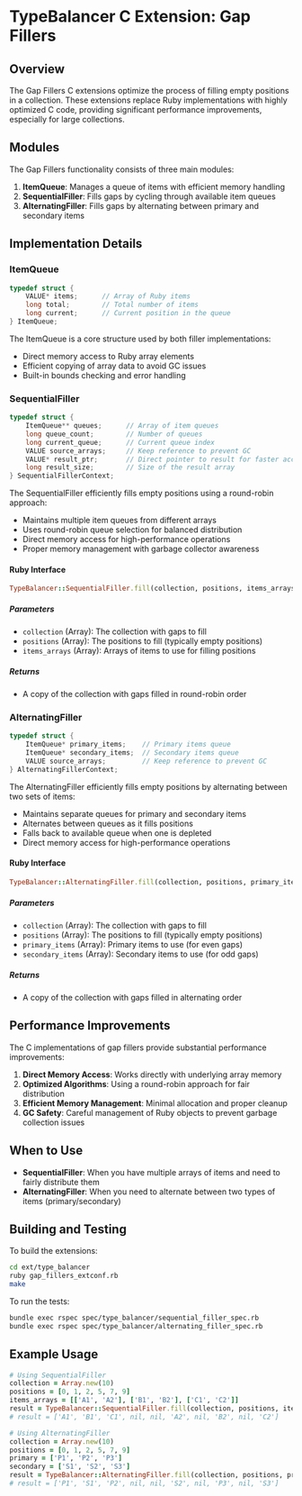# TypeBalancer C Extension: Gap Fillers

## Overview

The Gap Fillers C extensions optimize the process of filling empty positions in a collection. These extensions replace Ruby implementations with highly optimized C code, providing significant performance improvements, especially for large collections.

## Modules

The Gap Fillers functionality consists of three main modules:

1. **ItemQueue**: Manages a queue of items with efficient memory handling
2. **SequentialFiller**: Fills gaps by cycling through available item queues
3. **AlternatingFiller**: Fills gaps by alternating between primary and secondary items

## Implementation Details

### ItemQueue

```c
typedef struct {
    VALUE* items;      // Array of Ruby items
    long total;        // Total number of items
    long current;      // Current position in the queue
} ItemQueue;
```

The ItemQueue is a core structure used by both filler implementations:
- Direct memory access to Ruby array elements
- Efficient copying of array data to avoid GC issues
- Built-in bounds checking and error handling

### SequentialFiller

```c
typedef struct {
    ItemQueue** queues;      // Array of item queues
    long queue_count;        // Number of queues
    long current_queue;      // Current queue index
    VALUE source_arrays;     // Keep reference to prevent GC
    VALUE* result_ptr;       // Direct pointer to result for faster access
    long result_size;        // Size of the result array
} SequentialFillerContext;
```

The SequentialFiller efficiently fills empty positions using a round-robin approach:
- Maintains multiple item queues from different arrays
- Uses round-robin queue selection for balanced distribution
- Direct memory access for high-performance operations
- Proper memory management with garbage collector awareness

#### Ruby Interface

```ruby
TypeBalancer::SequentialFiller.fill(collection, positions, items_arrays)
```

##### Parameters
- `collection` (Array): The collection with gaps to fill
- `positions` (Array): The positions to fill (typically empty positions)
- `items_arrays` (Array): Arrays of items to use for filling positions

##### Returns
- A copy of the collection with gaps filled in round-robin order

### AlternatingFiller

```c
typedef struct {
    ItemQueue* primary_items;    // Primary items queue
    ItemQueue* secondary_items;  // Secondary items queue
    VALUE source_arrays;         // Keep reference to prevent GC
} AlternatingFillerContext;
```

The AlternatingFiller efficiently fills empty positions by alternating between two sets of items:
- Maintains separate queues for primary and secondary items
- Alternates between queues as it fills positions
- Falls back to available queue when one is depleted
- Direct memory access for high-performance operations

#### Ruby Interface

```ruby
TypeBalancer::AlternatingFiller.fill(collection, positions, primary_items, secondary_items)
```

##### Parameters
- `collection` (Array): The collection with gaps to fill
- `positions` (Array): The positions to fill (typically empty positions)
- `primary_items` (Array): Primary items to use (for even gaps)
- `secondary_items` (Array): Secondary items to use (for odd gaps)

##### Returns
- A copy of the collection with gaps filled in alternating order

## Performance Improvements

The C implementations of gap fillers provide substantial performance improvements:

1. **Direct Memory Access**: Works directly with underlying array memory
2. **Optimized Algorithms**: Using a round-robin approach for fair distribution
3. **Efficient Memory Management**: Minimal allocation and proper cleanup
4. **GC Safety**: Careful management of Ruby objects to prevent garbage collection issues

## When to Use

- **SequentialFiller**: When you have multiple arrays of items and need to fairly distribute them
- **AlternatingFiller**: When you need to alternate between two types of items (primary/secondary)

## Building and Testing

To build the extensions:
```bash
cd ext/type_balancer
ruby gap_fillers_extconf.rb
make
```

To run the tests:
```bash
bundle exec rspec spec/type_balancer/sequential_filler_spec.rb
bundle exec rspec spec/type_balancer/alternating_filler_spec.rb
```

## Example Usage

```ruby
# Using SequentialFiller
collection = Array.new(10)
positions = [0, 1, 2, 5, 7, 9]
items_arrays = [['A1', 'A2'], ['B1', 'B2'], ['C1', 'C2']]
result = TypeBalancer::SequentialFiller.fill(collection, positions, items_arrays)
# result = ['A1', 'B1', 'C1', nil, nil, 'A2', nil, 'B2', nil, 'C2']

# Using AlternatingFiller
collection = Array.new(10)
positions = [0, 1, 2, 5, 7, 9]
primary = ['P1', 'P2', 'P3']
secondary = ['S1', 'S2', 'S3']
result = TypeBalancer::AlternatingFiller.fill(collection, positions, primary, secondary)
# result = ['P1', 'S1', 'P2', nil, nil, 'S2', nil, 'P3', nil, 'S3']
``` 